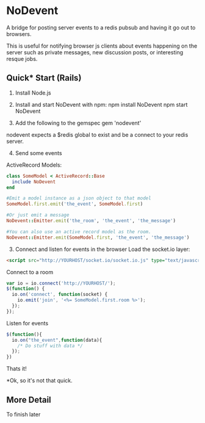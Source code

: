 NoDevent
=======
A bridge for posting server events to a redis pubsub and having it go out to browsers. 

This is useful for notifying browser js clients about events happening on the server such as private messages, new discussion posts, or interesting resque jobs.

Quick* Start (Rails)
-----------
1) Install Node.js

2) Install and start NoDevent with npm:
    npm install NoDevent
    npm start NoDevent

3) Add the following to the gemspec
    gem 'nodevent'

nodevent expects a $redis global to exist and be a connect to your redis server.

4) Send some events

ActiveRecord Models:
```ruby
class SomeModel < ActiveRecord::Base
  include NoDevent
end

#Emit a model instance as a json object to that model
SomeModel.first.emit('the_event', SomeModel.first)

#Or just emit a message
NoDevent::Emitter.emit('the_room', 'the_event', 'the_message')

#You can also use an active record model as the room.
NoDevent::Emitter.emit(SomeModel.first, 'the_event', 'the_message')
```

3) Connect and listen for events in the browser
Load the socket.io layer:
```html
<script src="http://YOURHOST/socket.io/socket.io.js" type="text/javascript">
```

Connect to a room
```javascript
var io = io.connect('http://YOURHOST/');
$(function() {
  io.on('connect', function(socket) {
    io.emit('join', '<%= SomeModel.first.room %>');
  });
});
```

Listen for events
```javascript
$(function(){
  io.on("the_event",function(data){
    /* Do stuff with data */
  });
})
```

Thats it!

*Ok, so it's not that quick.

More Detail
-----
To finish later
